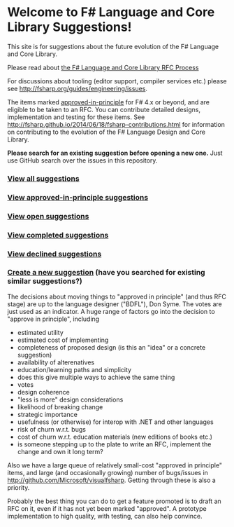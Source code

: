 # Welcome to F# Language and Core Library Suggestions!

This site is for suggestions about the future evolution of the F# Language and Core Library.

Please read about [the F# Language and Core Library RFC Process](http://fsharp.github.io/2016/09/26/fsharp-rfc-process.html)

For discussions about tooling (editor support, compiler services etc.) please see http://fsharp.org/guides/engineering/issues.

The items marked [approved-in-principle](https://github.com/fsharp/fslang-suggestions/labels/approved%20in%20principle) for F# 4.x or beyond, and are eligible to be taken to an RFC. You can contribute detailed designs, implementation and testing for these items. See http://fsharp.github.io/2014/06/18/fsharp-contributions.html for information on contributing to the evolution of the F# Language Design and Core Library.

**Please search for an existing suggestion before opening a new one.** Just use GitHub search over the issues in this repository.

### [View all suggestions](https://github.com/fsharp/fslang-suggestions/issues?utf8=%E2%9C%93&q=is%3Aissue%20)

### [View approved-in-principle suggestions](https://github.com/fsharp/fslang-suggestions/labels/approved%20in%20principle)

### [View open suggestions](https://github.com/fsharp/fslang-suggestions/issues?q=is%3Aissue+label%3Aopen)

### [View completed suggestions](https://github.com/fsharp/fslang-suggestions/issues?q=is%3Aissue+label%3Acompleted)

### [View declined suggestions](https://github.com/fsharp/fslang-suggestions/issues?q=is%3Aissue+label%3Adeclined)

### [Create a new suggestion](https://github.com/fsharp/fslang-suggestions/issues/new)  (have you searched for existing similar suggestions?)

The decisions about moving things to "approved in principle" (and thus RFC stage) are up to the language designer ("BDFL"), Don Syme. The votes are just used as an indicator. A huge range of factors go into the decision to "approve in principle", including

* estimated utility
* estimated cost of implementing
* completeness of proposed design (is this an "idea" or a concrete suggestion)
* availability of alterenatives
* education/learning paths and simplicity
* does this give multiple ways to achieve the same thing
* votes
* design coherence
* "less is more" design considerations
* likelihood of breaking change
* strategic importance
* usefulness (or otherwise) for interop with .NET and other languages
* risk of churn w.r.t. bugs
* cost of churn w.r.t. education materials (new editions of books etc.)
* is someone stepping up to the plate to write an RFC, implement the change and own it long term?

Also we have a large queue of relatively small-cost "approved in principle" items, and large (and occasionally growing) number of bugs/issues in http://github.com/Microsoft/visualfsharp. Getting through these is also a priority.

Probably the best thing you can do to get a feature promoted is to draft an RFC on it, even if it has not yet been marked "approved". A prototype implementation to high quality, with testing, can also help convince. 
